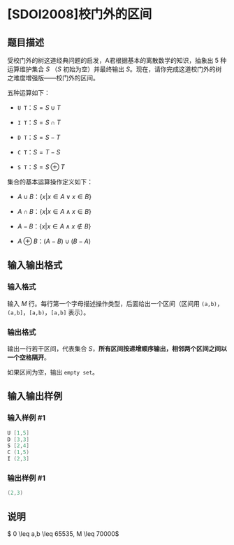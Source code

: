 # [SDOI2008]校门外的区间

## 题目描述

受校门外的树这道经典问题的启发，A君根据基本的离散数学的知识，抽象出 $5$ 种运算维护集合 $S$ （$S$ 初始为空）并最终输出 $S$。现在，请你完成这道校门外的树之难度增强版——校门外的区间。

五种运算如下：

- `U T`：$S = S \cup T$

- `I T`：$S = S \cap T$

- `D T`：$S = S - T$

- `C T`：$S = T - S$

- `S T`：$S = S \oplus T$

集合的基本运算操作定义如下：

- $A \cup B$：$\{x | x \in A \vee x \in B\}$

- $A \cap B$：$\{x | x \in A \wedge x \in B\}$

- $A - B$：$\{x | x \in A \wedge x \notin B\}$

- $A \oplus B$：$(A-B)\cup (B-A)$

## 输入输出格式

### 输入格式

输入 $M$ 行。每行第一个字母描述操作类型，后面给出一个区间（区间用 `(a,b)`，`(a,b]`，`[a,b)`，`[a,b]` 表示）。

### 输出格式

输出一行若干区间，代表集合 $S$，**所有区间按递增顺序输出，相邻两个区间之间以一个空格隔开**。

如果区间为空，输出 `empty set`。

## 输入输出样例

### 输入样例 #1

```cpp
U [1,5]
D [3,3]
S [2,4]
C (1,5)
I (2,3]
```


### 输出样例 #1

```cpp
(2,3)
```


## 说明

$ 0 \leq a,b \leq 65535, M \leq 70000$

